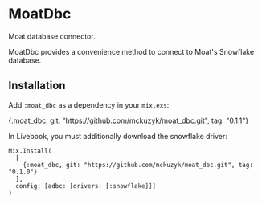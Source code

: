 # MoatDbc

Moat database connector.

MoatDbc provides a convenience method to connect to Moat's
Snowflake database.

## Installation

Add `:moat_dbc` as a dependency in your `mix.exs`:

  {:moat_dbc, git: "https://github.com/mckuzyk/moat_dbc.git", tag: "0.1.1"}

In Livebook, you must additionally download the snowflake driver:

```
Mix.Install(
  [
    {:moat_dbc, git: "https://github.com/mckuzyk/moat_dbc.git", tag: "0.1.0"}
  ],
  config: [adbc: [drivers: [:snowflake]]]
)
```
